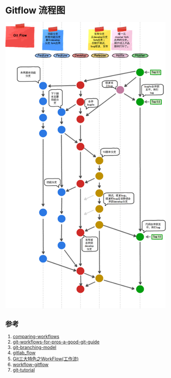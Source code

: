 Gitflow 流程图
==============
![gitflow-chart](snapshot/gitflow.png)


## 参考
1. [comparing-workflows](https://www.atlassian.com/git/tutorials/comparing-workflows)
2. [git-workflows-for-pros-a-good-git-guide](https://www.toptal.com/git/git-workflows-for-pros-a-good-git-guide)
3. [git-branching-model](https://nvie.com/posts/a-successful-git-branching-model/)
4. [gitlab_flow](https://docs.gitlab.com/ee/workflow/gitlab_flow.html)
5. [Git三大特色之WorkFlow(工作流)](https://blog.csdn.net/qq_32452623/article/details/78905181)
6. [workflow-gitflow](https://github.com/oldratlee/translations/blob/master/git-workflows-and-tutorials/workflow-gitflow.md)
7. [git-tutorial](https://git-tutorial.readthedocs.io/zh/latest/rebase.html#id1)
